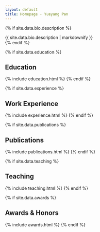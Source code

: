 ```yaml
---
layout: default
title: Homepage - Yueyang Pan
---
```


{% if site.data.bio.description %}
<div class="section">
  <div class="bio">
    {{ site.data.bio.description | markdownify }}
  </div>
</div>
{% endif %}

{% if site.data.education %}
## Education
{% include education.html %}
{% endif %}

{% if site.data.experience %}
## Work Experience
{% include experience.html %}
{% endif %}

{% if site.data.publications %}
## Publications
{% include publications.html %}
{% endif %}

{% if site.data.teaching %}
## Teaching
{% include teaching.html %}
{% endif %}

{% if site.data.awards %}
## Awards & Honors
{% include awards.html %}
{% endif %}
